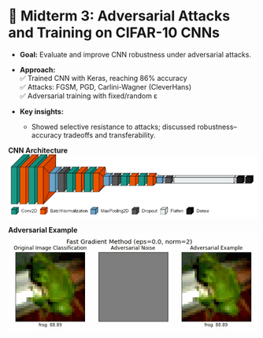 # 📄 Midterm 3: Adversarial Attacks and Training on CIFAR-10 CNNs

- **Goal:** Evaluate and improve CNN robustness under adversarial attacks.
- **Approach:**  
  ✅ Trained CNN with Keras, reaching 86% accuracy  
  ✅ Attacks: FGSM, PGD, Carlini-Wagner (CleverHans)  
  ✅ Adversarial training with fixed/random ε

- **Key insights:**  
  - Showed selective resistance to attacks; discussed robustness–accuracy tradeoffs and transferability.

**CNN Architecture**                                      
![CNN architecture](resources/output.png) 

**Adversarial Example**                                     ![FGSM attack example](resources/frog_2.gif)          
